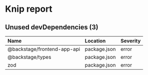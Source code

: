 # Knip report

## Unused devDependencies (3)

| Name | Location | Severity |
| :-------------------------- | :----------- | :------- |
| @backstage/frontend-app-api | package.json | error |
| @backstage/types | package.json | error |
| zod | package.json | error |

